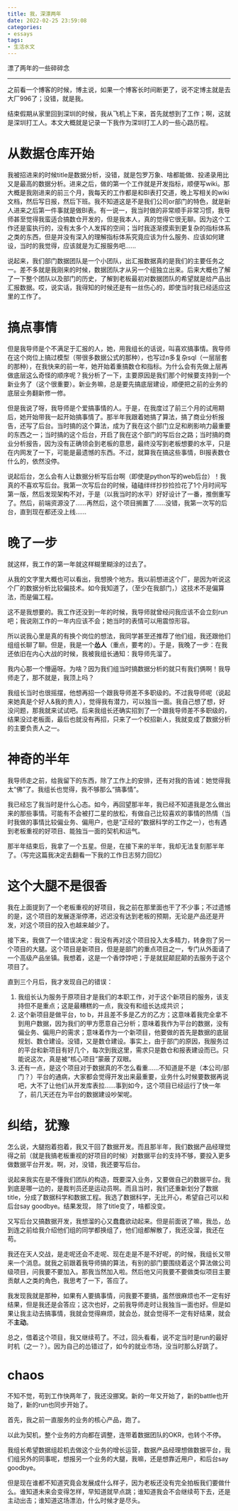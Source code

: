 ```yaml
---
title: 我，深漂两年
date: 2022-02-25 23:59:08
categories: 
- essays
tags:
- 生活水文
---
```


漂了两年的一些碎碎念

<!--more-->

---

之前看一个博客的时候，博主说，如果一个博客长时间断更了，说不定博主就是去大厂996了；没错，就是我。

结束假期从家里回到深圳的时候，我从飞机上下来，首先就想到了工作；啊，这就是深圳打工人。本文大概就是记录一下我作为深圳打工人的一些心路历程。



# 从数据仓库开始

我被招进来的时候title是数据分析，没错，就是包罗万象、啥都能做、投递录用比又是最高的数据分析。进来之后，做的第一个工作就是开发指标，顺便写wiki。那大概是我刚进来的前三个月，我每天的工作都是和BI表打交道，晚上写相关的wiki文档，然后写日报，然后下班。我不知道这是不是我们公司or部门的特色，就是新人进来之后第一件事就是做BI表。有一说一，我当时做的非常顺手非常习惯，我导师甚至觉得我蛮适合搞数仓开发的，但是我本人，真的觉得它很无聊。因为这个工作还是蛮执行的，没有太多个人发挥的空间；当时我逐渐摸索到更复杂的指标体系之类的东西，但是并没有深入的理解指标体系究竟应该为什么服务、应该如何建设，当时的我觉得，应该就是为汇报服务吧......

说起来，我们部门数据团队是一个小团队，出汇报数据真的是我们的主要任务之一。差不多就是我刚来的时候，数据团队才从另一个组独立出来。后来大概也了解了一下整个团队以及部门的历史，了解到老板最初对数据团队的希望就是给产品出汇报数据。哎，说实话，我得知的时候还是有一丝伤心的，即使当时我已经适应这里的工作了。

# 搞点事情

但是我导师是个不满足于汇报的人，她，用我组长的话说，叫喜欢搞事情。我导师在这个岗位上搞过模型（带很多数据公式的那种），也写过n多复杂sql（一层层套的那种），在我快来的前一年，她开始着重搞数仓和指标。为什么会有先做上层再做底层这么奇怪的顺序呢？我分析了一下，主要原因是我们那个时候要支持到一个新业务了（这个很重要）。新业务嘛，总是要先搞底层建设，顺便把之前的业务的底层业务翻新修一修。

但是我说了呀，我导师是个爱搞事情的人。于是，在我度过了前三个月的试用期后，她开始带我一起开始搞事情了。那半年我跟着她搞了算法，搞了商业分析报告，还写了后台。当时搞的这个算法，成为了我在这个部门立足和刷影响力最重要的东西之一；当时搞的这个后台，开启了我在这个部门的写后台之路；当时搞的商业分析报告，因为没有正确领会到老板的意思，最终没写到老板想要的水平，只是在内网发了一下，可能是最遗憾的东西。不过，就算我在搞这些事情，BI报表数仓什么的，依然没停。

说起后台，怎么会有人让数据分析写后台啊（即使是python写的web后台）！我真的不喜欢写后台。我第一次写后台的时候，磕磕绊绊抄抄捡捡花了1个月时间写第一版，然后发现架构不对，于是（以我当时的水平）好好设计了一番，推倒重写了。然后，前端资源没了......再然后，这个项目搁置了......没错，我第一次写的后台，直到现在都还没上线......

# 晚了一步

就这样，我工作的第一年就这样糊里糊涂的过去了。

从我的文字里大概也可以看出，我想换个地方。我以前想进这个厂，是因为听说这个厂的数据分析比较偏技术。如今我知道了，（至少在我部门，）这技术不是偏算法，而是偏工程。

这不是我想要的。我工作还没到一年的时候，我导师就曾经问我应该不会立刻run吧；我说刚工作的一年内应该不会；她当时的表情可以用震惊形容。

所以说我心里是真的有换个岗位的想法，我同学甚至还推荐了他们组，我还跟他们组组长聊了聊。但是，我是一个**怂人**（重点，要考的）。于是，我晚了一步：在我还依旧在内心大战的时候，我被我组长通知：我导师先溜了。

我内心那一个懵逼呀。为啥？因为我们组当时搞数据分析的就只有我们俩啊！我导师走了，那不就是，我顶上吗？

我组长当时也很摇摆，他想再招一个跟我导师差不多职级的。不过我导师呢（说起来她真是个好人&我的贵人），觉得我有潜力，可以独当一面。我自己想了想，好没问题，那我就来试试吧。后来我组长还确实招到了一个跟我导师差不多职级的，结果没过老板面，最后也就没有再招，只来了一个校招新人，我就变成了数据分析的主要负责人之一。

# 神奇的半年

我导师走之前，给我留下的东西，除了工作上的安排，还有对我的告诫：她觉得我太“佛”了。我组长也觉得，我不够那么“搞事情”。

我已经忘了我当时是什么心态。如今，再回望那半年，我已经不知道我是怎么做出来的那些事情。可能有不会被打二星的放松，有做自己比较喜欢的事情的热情（当时我做的事情比较偏业务、偏用户，也是“正经的”数据科学的工作之一），也有遇到老板重视的好项目、能独当一面的契机和运气。

那半年结束后，我拿了一个五星。但是，在接下来的半年，我却无法复刻那半年了。（写完这篇我决定去翻看一下我的工作日志努力回忆）

# 这个大腿不是很香

我在上面提到了一个老板重视的好项目，我之前在那里面也干了不少事；不过遗憾的是，这个项目的发展逐渐停滞，迟迟没有达到老板的预期，无论是产品还是开发，对这个项目的投入也越来越少了。 

接下来，我做了一个错误决定：我没有再对这个项目投入太多精力，转身抱了另一个项目的大腿。这个项目是新项目，但是是部门的重点项目之一，专门从外面请了一个高级产品坐镇。我想着，这是一个香饽饽吧；于是就屁颠屁颠的去服务于这个项目了。

直到三个月后，我才发现自己的错误：

1. 我组长认为服务于原项目才是我们的本职工作，对于这个新项目的服务，该支持但不是重点；这是最糟糕的一点，我没有和组长达成共识；
2. 这个新项目是做平台，to b，并且差不多是乙方的乙方；这意味着我完全拿不到用户数据，因为我们的甲方愿意自己分析；意味着我作为平台的数据，没有偏业务、偏用户的需求；意味着作为一个新项目，他要做的首先是数据的底层规划、数仓建设。没错，又是数仓建设。事实上，由于部门的原因，我服务过的平台和新项目有好几个，每次到我这里，需求只是数仓和报表建设而已。只能说这次，真是被“核心项目”蒙蔽了双眼。
3. 还有一点，是这个项目对于数据真的不怎么看重......不知道是不是（本公司/部门？）平台的通病，大家都会觉得开发出来最重要，业务什么时候要数据再说吧，大不了让他们从开发库表拉......事到如今，这个项目已经运行了快一年了，前几天还在为平台的数据建设吵架呢。

# 纠结，犹豫

怎么说，大腿抱着抱着，我又干回了数据开发。而且那半年，我们数据产品经理觉得之前（就是我搞老板重视的好项目的时候）对数据平台的支持不够，要投入更多做数据平台开发。啊，对，没错，我还要写后台。

说起来我实在是不懂我们团队的构造，既要深入业务，又要做自己的数据平台。我到底是哪一边的，是裁判员还是运动员啊。而且当时，我们还重新划分了数据title，分成了数据科学和数据工程。我选了数据科学，无比开心，希望自己可以和后台say goodbye。结果发现， 除了title变了，啥都没变。

又写后台又搞数据开发，我想溜的心又蠢蠢欲动起来。但是前面说了嘛，我怂，怂到连之前给我介绍他们组的同学都换组了，他们组都解散了，我还没溜，我还在苟。

我还在天人交战，是走呢还会不走呢、现在走是不是不好呢，的时候，我组长又带来一个消息。就我之前跟着我导师搞的算法，有别的部门要围绕着这个算法做公司级项目，问我要不要加入。那我当然加入啦。然后他又问我要不要做类似项目主要贡献人之类的角色，我思考了一下，答应了。

我发现我就是那种，如果有人要搞事情，问我要不要搞，虽然很麻烦也不一定有好结果，但是我还是会答应；这次也好，之前我导师走时让我独当一面也好。但是如果让我主动去搞事情，我就会觉得麻烦，就会怂，就会觉得不一定有好结果，就会不**主动**。

总之，借着这个项目，我又继续苟了。不过，回头看看，说不定当时是run的最好时机（之一？）。因为自己的怂错过了，如今的就业市场，没当时那么好跳了。

# chaos

不知不觉，苟到工作快两年了，我还没挪窝。新的一年又开始了，新的battle也开始了，新的run也同步开始了。

首先，我之前一直服务的业务的核心产品，跑了。

以此为契机，整个业务的方向都在调整，连带着数据团队的OKR，也转个不停。

我组长希望数据组趁机去做这个业务的增长运营，数据产品经理想做数据平台，我们组另外的同事呢，想报另一个业务的大腿，我嘛，还是想靠近用户，和后台say goodbye。

但是现在谁都不知道究竟会发展成什么样子，因为老板还没有完全拍板我们要做什么。谁知道未来会变得怎样，早知道就早点跳；谁知道我会不会继续苟下去，还是主动出击；谁知道这场漂泊，什么时候才是尽头。









